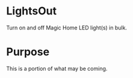 # LightsOut
Turn on and off Magic Home LED light(s) in bulk.

# Purpose
This is a portion of what may be coming.
